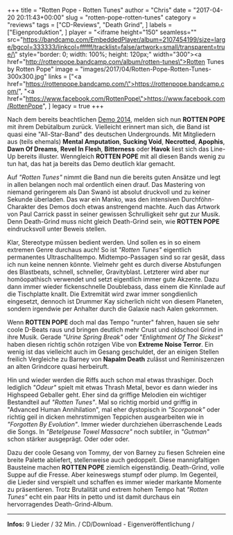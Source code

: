 +++
title = "Rotten Pope - Rotten Tunes"
author = "Chris"
date = "2017-04-20 20:11:43+00:00"
slug = "rotten-pope-rotten-tunes"
category = "reviews"
tags = ["CD-Reviews", "Death Grind", ]
labels = ["Eigenproduktion", ]
player = "<iframe height=\"150\" seamless=\"\" src=\"https://bandcamp.com/EmbeddedPlayer/album=2107454199/size=large/bgcol=333333/linkcol=ffffff/tracklist=false/artwork=small/transparent=true/\" style=\"border: 0; width: 100%; height: 120px;\" width=\"300\"><a href=\"http://rottenpope.bandcamp.com/album/rotten-tunes\">Rotten Tunes by Rotten Pope</a></iframe>"
image = "images/2017/04/Rotten-Pope-Rotten-Tunes-300x300.jpg"
links = ["<a href=\"https://rottenpope.bandcamp.com/\">https://rottenpope.bandcamp.com/</a>", "<a href=\"https://www.facebook.com/RottenPope\">https://www.facebook.com/RottenPope</a>", ]
legacy = true
+++

Nach dem bereits beachtlichen <a href="https://necroslaughter.de/2015/01/rotten-pope-demo-2014/">Demo 2014</a>, melden sich nun **ROTTEN POPE** mit ihrem Debütalbum zurück. Vielleicht erinnert man sich, die Band ist quasi eine "All-Star-Band" des deutschen Undergrounds. Mit Mitgliedern aus (teils ehemals) **Mental Amputation**, **Sucking Void**, **Necrotted**, **Apophis**, **Dawn Of Dreams**, **Revel In Flesh**, **Bitterness** oder **Havok** liest sich das Line-Up bereits illuster. Wenngleich **ROTTEN POPE** mit all diesen Bands wenig zu tun hat, das hat ja bereits das Demo deutlich klar gemacht.

Auf _"Rotten Tunes"_ nimmt die Band nun die bereits guten Ansätze und legt in allen belangen noch mal ordentlich einen drauf. Das Mastering von niemand geringerem als Dan Swanö ist absolut druckvoll und zu keiner Sekunde überladen. Das war ein Manko, was den intensiven Durchföhn-Charakter des Demos doch etwas anstrengend machte. Auch das Artwork von Paul Carrick passt in seiner gewissen Schrulligkeit sehr gut zur Musik. Denn Death-Grind muss nicht gleich Death-Grind sein, wie **ROTTEN POPE** eindrucksvoll unter Beweis stellen.

Klar, Stereotype müssen bedient werden. Und sollen es in so einem extremen Genre durchaus auch! So ist _"Rotten Tunes"_ eigentlich permanentes Ultraschalltempo. Midtempo-Passagen sind so rar gesät, dass ich nun keine nennen könnte. Vielmehr geht es durch diverse Abstufungen des Blastbeats, schnell, schneller, Gravityblast. Letzterer wird aber nur homöopathisch verwendet und setzt eigentlich immer gute Akzente. Dazu dann immer wieder fickenschnelle Doublebass, dass einem die Kinnlade auf die Tischplatte knallt. Die Extremität wird zwar immer songdienlich eingesetzt, dennoch ist Drummer Kay sicherlich nicht von diesem Planeten, sondern irgendwie per Anhalter durch die Galaxie nach Aalen gekommen.

Wenn **ROTTEN POPE** doch mal das Tempo "runter" fahren, hauen sie sehr coole D-Beats raus und bringen deutlich mehr Crust und oldschool Grind in ihre Musik. Gerade _"Urine Spring Break"_ oder _"Enlightment Of The Sickest"_ haben diesen richtig schön rotzigen Vibe von **Extreme Noise Terror**. Ein wenig ist das vielleicht auch im Gesang geschuldet, der an einigen Stellen freilich Vergleiche zu Barney von **Napalm Death** zulässt und Reminiszenzen an alten Grindcore quasi herbeiruft.

Hin und wieder werden die Riffs auch schon mal etwas thrashiger. Doch lediglich _"Odeur"_ spielt mit etwas Thrash Metal, bevor es dann wieder ins Highspeed Geballer geht. Eher sind da griffige Melodien ein wichtiger Bestandteil auf _"Rotten Tunes"_. Mal so richtig morbid und griffig in "Advanced Human Annihilation", mal eher dystopisch in _"Scorponok"_ oder richtig geil in dicken mehrstimmigen Teppichen ausgearbeiten wie in _"Forgotten By Evolution"_. Immer wieder durchziehen überraschende Leads die Songs. In _"Betelgeuse Towel Massacre"_ noch subtiler, in _"Gutman"_ schon stärker ausgeprägt. Oder oder oder.

Dazu der coole Gesang von Tommy, der von Barney zu fiesen Schreien eine breite Palette abliefert, stellenweise auch gedoppelt. Diese mannigfaltigen Bausteine machen **ROTTEN POPE** ziemlich eigenständig. Death-Grind, volle Suppe auf die Fresse. Aber keineswegs stumpf oder plump. Im Gegenteil, die Lieder sind verspielt und schaffen es immer wieder markante Momente zu präsentieren.
Trotz Brutalität und extrem hohem Tempo hat _"Rotten Tunes"_ echt ein paar Hits in petto und ist damit durchaus ein hervorragendes Death-Grind-Album.





---
**Infos:**
9 Lieder / 32 Min. / 
CD/Download - Eigenveröffentlichung / 
